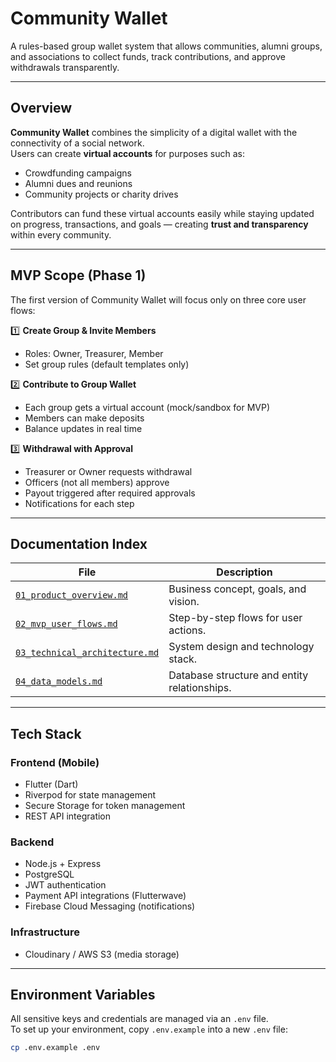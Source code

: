 # Community Wallet

A rules-based group wallet system that allows communities, alumni groups, and associations to collect funds, track contributions, and approve withdrawals transparently.

---

## Overview

**Community Wallet** combines the simplicity of a digital wallet with the connectivity of a social network.  
Users can create **virtual accounts** for purposes such as:
- Crowdfunding campaigns  
- Alumni dues and reunions  
- Community projects or charity drives  

Contributors can fund these virtual accounts easily while staying updated on progress, transactions, and goals — creating **trust and transparency** within every community.

---

## MVP Scope (Phase 1)

The first version of Community Wallet will focus only on three core user flows:

1️⃣ **Create Group & Invite Members**  
- Roles: Owner, Treasurer, Member  
- Set group rules (default templates only)

2️⃣ **Contribute to Group Wallet**  
- Each group gets a virtual account (mock/sandbox for MVP)  
- Members can make deposits  
- Balance updates in real time

3️⃣ **Withdrawal with Approval**  
- Treasurer or Owner requests withdrawal  
- Officers (not all members) approve  
- Payout triggered after required approvals  
- Notifications for each step

---

## Documentation Index

| File | Description |
|------|--------------|
| [`01_product_overview.md`](./docs/01_product_overview.md) | Business concept, goals, and vision. |
| [`02_mvp_user_flows.md`](./docs/02_mvp_user_flows.md) | Step-by-step flows for user actions. |
| [`03_technical_architecture.md`](./docs/03_technical_architecture.md) | System design and technology stack. |
| [`04_data_models.md`](./docs/04_data_models.md) | Database structure and entity relationships. |

---

## Tech Stack

### **Frontend (Mobile)**
- Flutter (Dart)
- Riverpod for state management  
- Secure Storage for token management  
- REST API integration  

### **Backend**
- Node.js + Express  
- PostgreSQL  
- JWT authentication  
- Payment API integrations (Flutterwave)  
- Firebase Cloud Messaging (notifications)  

### **Infrastructure**
- Cloudinary / AWS S3 (media storage)

---

## Environment Variables



All sensitive keys and credentials are managed via an `.env` file.  
To set up your environment, copy `.env.example` into a new `.env` file:

```bash
cp .env.example .env
